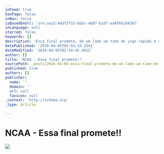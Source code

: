 ```yaml
---
inFeed: true
hasPage: false
inNav: false
isBasedOnUrl: 'urn:uuid:4ddf5f15-bbbc-4b07-b1df-ea9f6b104387'
inLanguage: null
starred: false
keywords: []
description: 'Essa final promete, de um lado um time de jogo rápido e cinco vezes campeões, contra Villanova, um time que joga cadenciado aproveitando cada ataque que realiza'
datePublished: '2016-04-05T02:55:10.254Z'
dateModified: '2016-04-05T02:54:45.401Z'
author: []
title: 'NCAA - Essa final promete!!'
sourcePath: _posts/2016-04-05-essa-final-promete-de-um-lado-um-time-de-jogo-rapido-e-cinc.md
published: true
authors: []
publisher:
  name: ''
  domain: ''
  url: null
  favicon: null
_context: 'http://schema.org'
_type: Article

---
```

# NCAA - Essa final promete!!
![](https://the-grid-user-content.s3-us-west-2.amazonaws.com/132cbcf0-d5d1-48e3-bbc6-0f494d673c67.png)